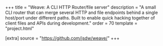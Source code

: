 +++
title = "Weave: A CLI HTTP Router/file server"
description = "A small CLI router that can merge several HTTP and file endpoints behind a single host/port under different paths. Built to enable quick hacking together of client files and APIs during development."
order = 70
template = "project.html"

[extra]
source = "https://github.com/jsdw/weave/"
+++